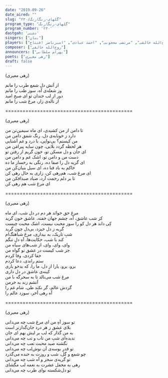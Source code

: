 ```yaml
---
date: "2019-09-26"
date_aired: ""
slug: "گلهای-رنگارنگ/۲۳۰"
program_type: "گلهای-رنگارنگ"
program_number: '۲۳۰'
dastgah: 'دشتی'
singers: ["بنان"]
players: ["موسی معروفی", "روح‌الله خالقی", "مرتضی محجوبی", "احمد عبادی", "امیرناصر افتتاح"]
composer: ["روح‌الله خالقی"]
announcers: ["بهرام سلطانی"]
poets: ["رهی معیری"]
draft: false
---
```


(رهی معیری)  

از آتش دل شمع طرب را مانم  
وز شعله‌ی آه، سوز طب را مانم  
دور از لب خندان تو ای صبح امید  
از ناله‌ی زار، مرغ شب را مانم  

============================================  

(رهی معیری)  

تا دامن از من کشیدی، ای ماه سیمین‌تن من  
دارد ز خونابه‌ی دل، رنگ شفق دامن من  
من کیستم؟ بی‌نوایی، با درد و غم آشنایی  
هر لحظه گردد بلایی، چون سایه پیرامَن من  
ای جان و دل مسکن تو، خون گریم از رفتن تو  
دست من و دامن تو، اشک غم و دامن من  
ای گریه دل را صفا ده، رنگی به رخسار ما ده  
خاکم به باد فنا ده، ای سیل بنیان‌کَن من  
ای مرغ شب، هم‌رهی کن، زاری به حال رهی کن  
تا بر دلم رحمت آرد، صیاد صیدافکن من  
ای مرغ شب هم رهی کن  

============================================  

(رهی معیری)  

مرغ حق خوانَد هر دم در دل شب، ای ماه  
کز شب عاشق، آه، چشم جهان خفته، عاشق خون گرید  
کِی داند هر دل کو را سوز محبت نیست، اشک محبت چیست  
گریه ز دل خیزد، بی‌دل چون گرید  
شبِ تاریک، به بیداری، مرغ شباهنگ‌ام  
کند با شب، حکایت‌ها، آهِ دلِ تنگم  
وای، وای، وای، از شب‌های سیاه من  
جز شب کیست در عشق تو گواه من  
جفا کردی، وفا کردم  
ستم راندی، دعا کردم  
برو، برو، یارا از دل، ما را، که بدخو یاری  
کینه‌ی عاشق در دل داری  
مرغ شب می‌نالد تا به سحرگه با من  
آتشم زند به خرمن  
گردش عالم، گر نکند طی، شام غم را  
آه رهی آخر، سوزد عالم را  

============================================  

(رهی معیری)  

تو سوز آهِ من ای مرغ شب چه می‌دانی  
بلای عشق ز هر درد جان‌گدازتر است  
به من گذار که لب بر لبش نهم ای جان  
ندیده‌ای شبِ من تاب و تب چه می‌دانی  
نگشته صید محبت تعب چه می‌دانی  
تو قدرِ بوسه‌ی آن نوش‌لب چه می‌دانی  
چو شمع و گل، شب و روزت به خنده می‌گذرد  
تو گریه‌ی سحر و آه شب چه می‌دانی  
رهی به محفل عشرت به نغمه لب مگشای  
تو دل‌شکسته نوای طرب چه می‌دانی  
